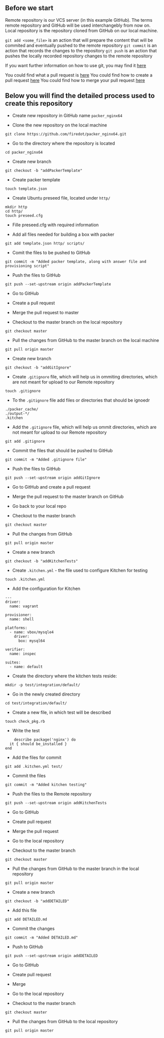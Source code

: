 ## Before we start

Remote repository is our VCS server (in this example GitHub).
The terms remote repository and GitHub will be used interchangebly from now on.
Local repository is the repository cloned from GitHub on our local machine.

``` git add <some_file> ``` is an action that will prepare the content  that will be commited and eventually pushed to the remote repository
``` git commit ``` is an action that records the changes to the repository
``` git push ``` is an action that pushes the locally recorded repository changes to the remote repository

If you want further information on how to use git, you may find it [here](https://git-scm.com/docs)

You could find what a pull request is [here](https://help.github.com/articles/about-pull-requests/)
You could find how to create a pull request [here](https://help.github.com/articles/creating-a-pull-request/i)
You could find how to merge your pull request [here](https://help.github.com/articles/merging-a-pull-request/)


## Below you will find the detailed process used to create this repository

- Create new repository in GitHub name ```packer_nginx64```

- Clone the new repository on the local machine 

```
git clone https://github.com/firedot/packer_nginx64.git
```

- Go to the directory where the repository is located

```
cd packer_nginx64
```

- Create new branch

```
git checkout -b "addPackerTemplate"
```

- Create packer template
```
touch template.json
```
- Create Ubuntu preseed file, located under ``` http/ ```

``` 
mkdir http
cd http/
touch preseed.cfg
```

- Fille preseed.cfg with required information

- Add all files needed for building a box with packer

```
git add template.json http/ scripts/
```
- Comit the files  to be pushed to GitHub

```
git commit -m "Added packer template, along with answer file and provisioning script"
```

- Push the files to GitHub

```
git push --set-upstream origin addPackerTemplate
```

- Go to GitHub
- Create a pull request
- Merge the pull request to master

- Checkout to the master branch on the local repository

```
git checkout master
```

- Pull the changes from GitHub to the master branch on the local machine

```
git pull origin master
```

- Create new branch

```
git checkout -b "addGitIgnore"
```
- Create ```.gitignore``` file, which will help us in ommiting directories, which are not meant for upload to our Remote repository
```
touch .gitignore
```
- To the ```.gitignore``` file add files or directories that should be ignoedr

```
./packer_cache/
./output-*/
.kitchen
```

- Add the ```.gitignore``` file, which will help us ommit directories, which are not meant for upload to our Remote repository

```
git add .gitignore
```

- Commit the files that should be pushed to GitHub

```
git commit -m "Added .gitignore file"
```

- Push the files to GitHub

```
git push --set-upstream origin addGitIgnore
```

- Go to GitHub and create a pull request
- Merge the pull request to the master branch on GitHub

- Go back to your local repo
- Checkout to the master branch

```
git checkout master
```

- Pull the changes from GitHub

```
git pull origin master
```

- Create a new branch

```
git checkout -b "addKitchenTests"
```

- Create  ```.kitchen.yml``` - the file used to configure  Kitchen for testing

```
touch .kitchen.yml
```

- Add the configuration for Kitchen

```
---
driver:
  name: vagrant

provisioner:
  name: shell

platforms:
  - name: vbox/mysqle4
    driver:
      box: mysql64

verifier:
  name: inspec

suites:
  - name: default
```
- Create the directory where the kitchen tests reside: 

```
mkdir -p test/integration/default/
```
- Go in the newly created directory

```
cd test/integration/default/
```

- Create a new file, in which test will be described

```
touch check_pkg.rb
```
- Write the test 

```
    describe package('nginx') do
  it { should be_installed }
end
```

- Add the files for commit 

```
git add .kitchen.yml test/ 
```

- Commit the files

```
git commit -m "Added kitchen testing"
```
- Push the files to the Remote repository

```
git push --set-upstream origin addKitchenTests
```
- Go to GitHub
- Create pull request
- Merge the pull request

- Go to the local repository
- Checkout to the master branch

```
git checkout master
```
- Pull the changes from GitHub to the master branch in the local repository

```
git pull origin master
```

- Create a new branch

```
git checkout -b "addDETAILED"
```

- Add this file

```
git add DETAILED.md
```

- Commit the changes

```
git commit -m "Added DETAILED.md"
```

- Push to GitHub

```
git push --set-upstream origin addDETAILED
```

- Go to GitHub
- Create pull request
- Merge 

- Go to the local repository
- Checkout to the master branch

```
git checkout master
```
- Pull the changes from GitHub to the local repository

```
git pull origin master
```
